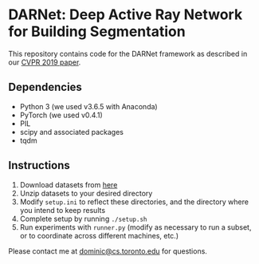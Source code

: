 # DARNet: Deep Active Ray Network for Building Segmentation #

This repository contains code for the DARNet framework as described in our [CVPR 2019 paper](https://arxiv.org/abs/1905.05889).

## Dependencies
- Python 3 (we used v3.6.5 with Anaconda)
- PyTorch (we used v0.4.1)
- PIL
- scipy and associated packages
- tqdm

## Instructions
1. Download datasets from [here](https://github.com/dmarcosg/DSAC)
1. Unzip datasets to your desired directory
1. Modify `setup.ini` to reflect these directories, and the directory where you intend to keep results
1. Complete setup by running `./setup.sh`
1. Run experiments with `runner.py` (modify as necessary to run a subset, or to coordinate across different machines, etc.)

Please contact me at dominic@cs.toronto.edu for questions.